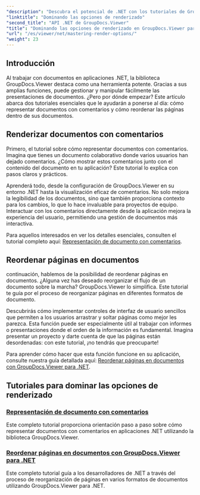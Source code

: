 ```yaml
---
"description": "Descubra el potencial de .NET con los tutoriales de GroupDocs.Viewer. Aprenda a renderizar documentos, administrar comentarios y reordenar páginas fácilmente."
"linktitle": "Dominando las opciones de renderizado"
"second_title": "API .NET de GroupDocs.Viewer"
"title": "Dominando las opciones de renderizado en GroupDocs.Viewer para .NET"
"url": "/es/viewer/net/mastering-render-options/"
"weight": 23
---
```


## Introducción

Al trabajar con documentos en aplicaciones .NET, la biblioteca GroupDocs.Viewer destaca como una herramienta potente. Gracias a sus amplias funciones, puede gestionar y manipular fácilmente las presentaciones de documentos. ¿Pero por dónde empezar? Este artículo abarca dos tutoriales esenciales que le ayudarán a ponerse al día: cómo representar documentos con comentarios y cómo reordenar las páginas dentro de sus documentos.

## Renderizar documentos con comentarios

Primero, el tutorial sobre cómo representar documentos con comentarios. Imagina que tienes un documento colaborativo donde varios usuarios han dejado comentarios. ¿Cómo mostrar estos comentarios junto con el contenido del documento en tu aplicación? Este tutorial lo explica con pasos claros y prácticos.

Aprenderá todo, desde la configuración de GroupDocs.Viewer en su entorno .NET hasta la visualización eficaz de comentarios. No solo mejora la legibilidad de los documentos, sino que también proporciona contexto para los cambios, lo que lo hace invaluable para proyectos de equipo. Interactuar con los comentarios directamente desde la aplicación mejora la experiencia del usuario, permitiendo una gestión de documentos más interactiva.

Para aquellos interesados en ver los detalles esenciales, consulten el tutorial completo aquí: [Representación de documento con comentarios](./rendering-document-comments/).

## Reordenar páginas en documentos

continuación, hablemos de la posibilidad de reordenar páginas en documentos. ¿Alguna vez has deseado reorganizar el flujo de un documento sobre la marcha? GroupDocs.Viewer lo simplifica. Este tutorial te guía por el proceso de reorganizar páginas en diferentes formatos de documento.

Descubrirás cómo implementar controles de interfaz de usuario sencillos que permiten a los usuarios arrastrar y soltar páginas como mejor les parezca. Esta función puede ser especialmente útil al trabajar con informes o presentaciones donde el orden de la información es fundamental. Imagina presentar un proyecto y darte cuenta de que las páginas están desordenadas: con este tutorial, ¡no tendrás que preocuparte!

Para aprender cómo hacer que esta función funcione en su aplicación, consulte nuestra guía detallada aquí: [Reordenar páginas en documentos con GroupDocs.Viewer para .NET](./reordering-pages-in-document/).

## Tutoriales para dominar las opciones de renderizado
### [Representación de documento con comentarios](./rendering-document-comments/)
Este completo tutorial proporciona orientación paso a paso sobre cómo representar documentos con comentarios en aplicaciones .NET utilizando la biblioteca GroupDocs.Viewer.
### [Reordenar páginas en documentos con GroupDocs.Viewer para .NET](./reordering-pages-in-document/)
Este completo tutorial guía a los desarrolladores de .NET a través del proceso de reorganización de páginas en varios formatos de documentos utilizando GroupDocs.Viewer para .NET.